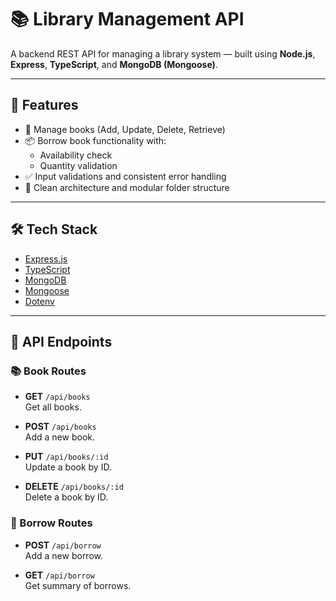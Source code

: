 # 📚 Library Management API

A backend REST API for managing a library system — built using **Node.js**, **Express**, **TypeScript**, and **MongoDB (Mongoose)**.

---

## 🚀 Features

- 📖 Manage books (Add, Update, Delete, Retrieve)
- 📦 Borrow book functionality with:
  - Availability check
  - Quantity validation
- ✅ Input validations and consistent error handling
- 🧱 Clean architecture and modular folder structure

---

## 🛠 Tech Stack

- [Express.js](https://expressjs.com/)
- [TypeScript](https://www.typescriptlang.org/)
- [MongoDB](https://www.mongodb.com/)
- [Mongoose](https://mongoosejs.com/)
- [Dotenv](https://www.npmjs.com/package/dotenv)

---


## 📡 API Endpoints

### 📚 Book Routes

- **GET** `/api/books`  
  Get all books.

- **POST** `/api/books`  
  Add a new book.

- **PUT** `/api/books/:id`  
  Update a book by ID.

- **DELETE** `/api/books/:id`  
  Delete a book by ID.

### 📘 Borrow Routes

- **POST** `/api/borrow`  
  Add a new borrow.

- **GET** `/api/borrow`  
  Get summary of borrows.
